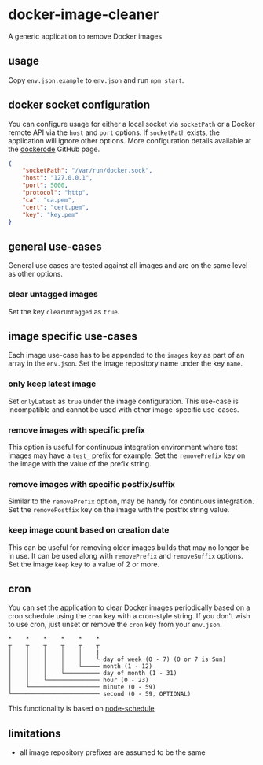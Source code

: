# docker-image-cleaner
A generic application to remove Docker images

## usage
Copy `env.json.example` to `env.json` and run `npm start`.

## docker socket configuration
You can configure usage for either a local socket via `socketPath` or a Docker
remote API via the `host` and `port` options. If `socketPath` exists, the
application will ignore other options. More configuration details available at
the [dockerode](https://github.com/apocas/dockerode) GitHub page.
```JSON
{
    "socketPath": "/var/run/docker.sock",
    "host": "127.0.0.1",
    "port": 5000,
    "protocol": "http",
    "ca": "ca.pem",
    "cert": "cert.pem",
    "key": "key.pem"
}
```

## general use-cases
General use cases are tested against all images and are on the same level as
other options.

### clear untagged images
Set the key `clearUntagged` as `true`.

## image specific use-cases
Each image use-case has to be appended to the `images` key as part of an array
in the `env.json`. Set the image repository name under the key `name`.

### only keep latest image
Set `onlyLatest` as `true` under the image configuration. This use-case is
incompatible and cannot be used with other image-specific use-cases.

### remove images with specific prefix
This option is useful for continuous integration environment where test images
may have a `test_` prefix for example. Set the `removePrefix` key on the image
with the value of the prefix string.

### remove images with specific postfix/suffix
Similar to the `removePrefix` option, may be handy for continuous integration.
Set the `removePostfix` key on the image with the postfix string value.

### keep image count based on creation date
This can be useful for removing older images builds that may no longer be in
use. It can be used along with `removePrefix` and `removeSuffix` options. Set
the image `keep` key to a value of 2 or more.

## cron
You can set the application to clear Docker images periodically based on a cron
schedule using the `cron` key with a cron-style string. If you don't wish to
use cron, just unset or remove the `cron` key from your `env.json`.
```
*    *    *    *    *    *
┬    ┬    ┬    ┬    ┬    ┬
│    │    │    │    │    |
│    │    │    │    │    └ day of week (0 - 7) (0 or 7 is Sun)
│    │    │    │    └───── month (1 - 12)
│    │    │    └────────── day of month (1 - 31)
│    │    └─────────────── hour (0 - 23)
│    └──────────────────── minute (0 - 59)
└───────────────────────── second (0 - 59, OPTIONAL)
```
This functionality is based on [node-schedule](https://github.com/node-schedule/node-schedule)

## limitations
* all image repository prefixes are assumed to be the same
